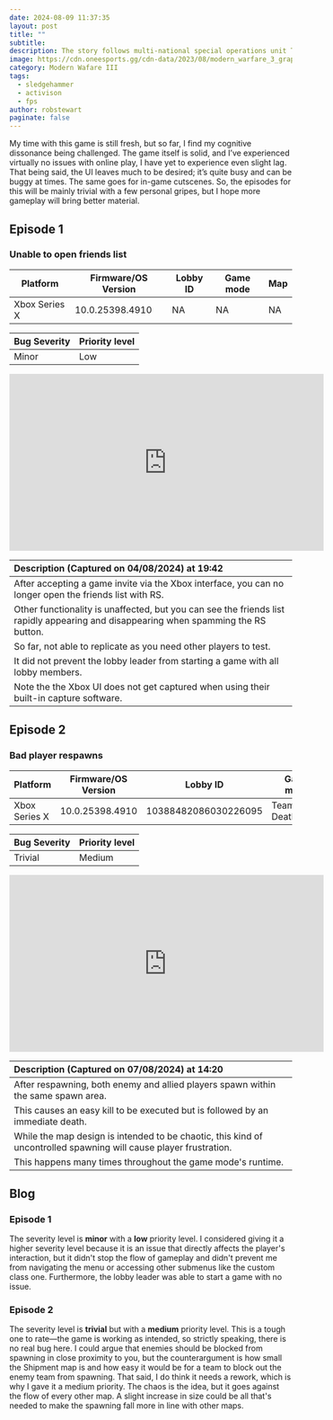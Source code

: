 ```yaml
---
date: 2024-08-09 11:37:35
layout: post
title: ""
subtitle:
description: The story follows multi-national special operations unit Task Force 141 tracking down Vladimir Makarov, a Russian ultranationalist and terrorist planning to trigger a third World War. The multiplayer features many different modes from the classic team Deathmatch to the modern Battle Royale mode; Warzone.
image: https://cdn.oneesports.gg/cdn-data/2023/08/modern_warfare_3_graphic_price.jpg
category: Modern Wafare III
tags:
  - sledgehammer
  - activison
  - fps
author: robstewart
paginate: false
---
```




My time with this game is still fresh, but so far, I find my cognitive dissonance being challenged. The game itself is solid, and I’ve experienced virtually no issues with online play, I have yet to experience even slight lag. That being said, the UI leaves much to be desired; it’s quite busy and can be buggy at times. The same goes for in-game cutscenes. So, the episodes for this will be mainly trivial with a few personal gripes, but I hope more gameplay will bring better material.


## Episode 1 
### Unable to open friends list

| Platform      | Firmware/OS Version | Lobby ID | Game mode | Map |
| ------------- | ------------------- | -------- | --------- | --- |
| Xbox Series X | 10.0.25398.4910     | NA       | NA        | NA  |

| Bug Severity | Priority level |
| ------------ | -------------- |
| Minor        | Low            |

<iframe width="560" height="315" src="https://www.youtube.com/embed/SYCTrxnz27w?si=B7fDOaRXeh_xVIZu" title="YouTube video player" frameborder="0" allow="accelerometer; autoplay; clipboard-write; encrypted-media; gyroscope; picture-in-picture; web-share" referrerpolicy="strict-origin-when-cross-origin" allowfullscreen></iframe>

| Description (Captured on 04/08/2024) at 19:42 |
| :-- |
| After accepting a game invite via the Xbox interface, you can no longer open the friends list with RS. |
| Other functionality is unaffected, but you can see the friends list rapidly appearing and disappearing when spamming the RS button. |
| So far, not able to replicate as you need other players to test. |
| It did not prevent the lobby leader from starting a game with all lobby members. |
| Note the the Xbox UI does not get captured when using their built-in capture software. |



## Episode 2
### Bad player respawns

| Platform      | Firmware/OS Version | Lobby ID             | Game mode       | Map      |
| ------------- | ------------------- | -------------------- | --------------- | -------- |
| Xbox Series X | 10.0.25398.4910     | 10388482086030226095 | Team Deathmatch | Shipment |

| Bug Severity | Priority level |
| ------------ | -------------- |
| Trivial      | Medium         |

<iframe width="560" height="315" src="https://www.youtube.com/embed/KGLOWlELNyw?si=uE6Prh4wuueebf-i" title="YouTube video player" frameborder="0" allow="accelerometer; autoplay; clipboard-write; encrypted-media; gyroscope; picture-in-picture; web-share" referrerpolicy="strict-origin-when-cross-origin" allowfullscreen></iframe>

| Description (Captured on 07/08/2024) at 14:20 |
| :-- |
| After respawning, both enemy and allied players spawn within the same spawn area. |
| This causes an easy kill to be executed but is followed by an immediate death. |
| While the map design is intended to be chaotic, this kind of uncontrolled spawning will cause player frustration. |
| This happens many times throughout the game mode's runtime. |



## Blog

### Episode 1
The severity level is **minor** with a **low** priority level. I considered giving it a higher severity level because it is an issue that directly affects the player's interaction, but it didn't stop the flow of gameplay and didn't prevent me from navigating the menu or accessing other submenus like the custom class one. Furthermore, the lobby leader was able to start a game with no issue.

### Episode 2
The severity level is **trivial** but with a **medium** priority level. This is a tough one to rate—the game is working as intended, so strictly speaking, there is no real bug here. I could argue that enemies should be blocked from spawning in close proximity to you, but the counterargument is how small the Shipment map is and how easy it would be for a team to block out the enemy team from spawning. That said, I do think it needs a rework, which is why I gave it a medium priority. The chaos is the idea, but it goes against the flow of every other map. A slight increase in size could be all that's needed to make the spawning fall more in line with other maps.
